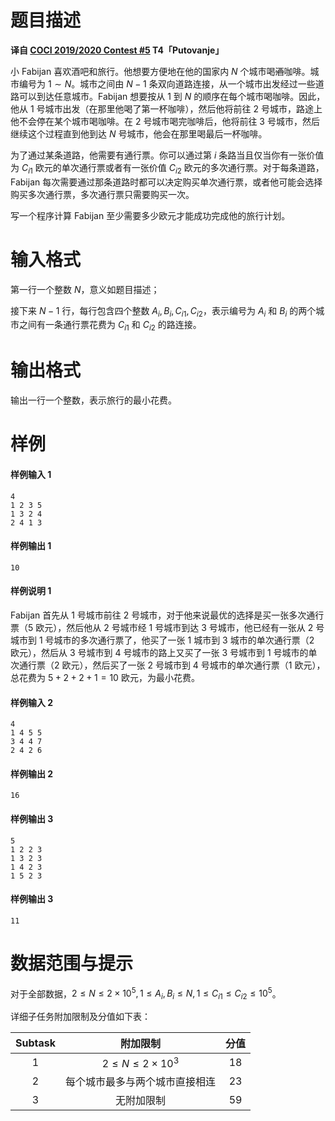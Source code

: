 
# 题目描述

**译自 [COCI 2019/2020 Contest #5](https://hsin.hr/coci/contest5_tasks.pdf) T4「Putovanje」**

小 Fabijan 喜欢酒吧和旅行。他想要方便地在他的国家内 $N$ 个城市喝~~酒~~咖啡。城市编号为 $1\sim N$。城市之间由 $N-1$ 条双向道路连接，从一个城市出发经过一些道路可以到达任意城市。Fabijan 想要按从 $1$ 到 $N$ 的顺序在每个城市喝咖啡。因此，他从 $1$ 号城市出发（在那里他喝了第一杯咖啡），然后他将前往 $2$ 号城市，路途上他不会停在某个城市喝咖啡。在 $2$ 号城市喝完咖啡后，他将前往 $3$ 号城市，然后继续这个过程直到他到达 $N$ 号城市，他会在那里喝最后一杯咖啡。

为了通过某条道路，他需要有通行票。你可以通过第 $i$ 条路当且仅当你有一张价值为 $C_{i1}$ 欧元的单次通行票或者有一张价值 $C_{i2}$ 欧元的多次通行票。对于每条道路，Fabijan 每次需要通过那条道路时都可以决定购买单次通行票，或者他可能会选择购买多次通行票，多次通行票只需要购买一次。

写一个程序计算 Fabijan 至少需要多少欧元才能成功完成他的旅行计划。

# 输入格式

第一行一个整数 $N$，意义如题目描述；

接下来 $N-1$ 行，每行包含四个整数 $A_i,B_i,C_{i1},C_{i2}$，表示编号为 $A_i$ 和 $B_i$ 的两个城市之间有一条通行票花费为 $C_{i1}$ 和 $C_{i2}$ 的路连接。

# 输出格式

输出一行一个整数，表示旅行的最小花费。

# 样例

#### 样例输入 1
```plain
4
1 2 3 5
1 3 2 4
2 4 1 3
```
#### 样例输出 1
```plain
10
```
#### 样例说明 1
Fabijan 首先从 $1$ 号城市前往 $2$ 号城市，对于他来说最优的选择是买一张多次通行票（$5$ 欧元），然后他从 $2$ 号城市经 $1$ 号城市到达 $3$ 号城市，他已经有一张从 $2$ 号城市到 $1$ 号城市的多次通行票了，他买了一张 $1$ 城市到 $3$ 城市的单次通行票（$2$ 欧元），然后从 $3$ 号城市到 $4$ 号城市的路上又买了一张 $3$ 号城市到 $1$ 号城市的单次通行票（$2$ 欧元），然后买了一张 $2$ 号城市到 $4$ 号城市的单次通行票（$1$ 欧元），总花费为 $5+2+2+1=10$ 欧元，为最小花费。

#### 样例输入 2
```plain
4
1 4 5 5
3 4 4 7
2 4 2 6
```
#### 样例输出 2
```plain
16
```

#### 样例输出 3
```plain
5
1 2 2 3
1 3 2 3
1 4 2 3
1 5 2 3
```
#### 样例输出 3
```plain
11
```

# 数据范围与提示

对于全部数据，$2\le N\le 2\times 10^5,1\le A_i,B_i\le N,1\le C_{i1}\le C_{i2}\le 10^5$。

详细子任务附加限制及分值如下表：

|Subtask|附加限制|分值|
|:-:|:-:|:-:|
|$1$|$2\le N\le 2\times 10^3$|$18$|
|$2$|每个城市最多与两个城市直接相连|$23$|
|$3$|无附加限制|$59$|

